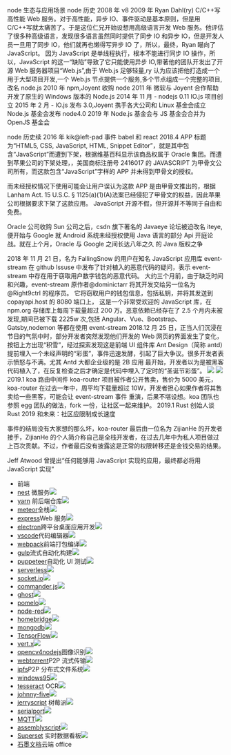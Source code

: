 node 生态与应用场景
node 历史
2008 年 v8
2009 年 Ryan Dahl(ry) C/C++写高性能 Web 服务。对于高性能，异步 IO、事件驱动是基本原则，但是用 C/C++写就太痛苦了。于是这位仁兄开始设想用高级语言开发 Web 服务。他评估了很多种高级语言，发现很多语言虽然同时提供了同步 IO 和异步 IO，但是开发人员一旦用了同步 IO，他们就再也懒得写异步 IO 了，所以，最终，Ryan 瞄向了 JavaScript。
因为 JavaScript 是单线程执行，根本不能进行同步 IO 操作，所以，JavaScript 的这一“缺陷”导致了它只能使用异步 IO,带著他的团队开发出了开源 Web 服务器项目“Web.js”,由于 Web.js 足够轻量,ry 认为应该把他打造成一个用于大型项目开发,一个 Web.js 节点提供一个服务,多个节点组成一个完整的项目,改名 node.js
2010 年 npm,Joyent 收购 node
2011 年 微软与 Joyent 合作帮助开发了原生的 Windows 版本的 Node.js
2014 年 11 月 - nodejs 0.11 IO.js 项目创立
2015 年 2 月 - IO.js 发布 3.0,Joyent 携手各大公司和 Linux 基金会成立 Node.js 基金会发布 node4.0
2019 年 Node.js 基金会与 JS 基金会合并为 OpenJS 基金会

node 历史续
2016 年 kik@left-pad 事件 babel 和 react
2018.4 APP 标题为“HTML5, CSS, JavaScript, HTML, Snippet Editor”，就是其中包含“JavaScript”而遭到下架，根据维基百科显示该商品权属于 Oracle 集团。而遭到苹果公司的下架处理，，美国商标注册号 2416017 的 JAVASCRIPT 为甲骨文公司所有，而这款包含“JavaScript”字样的 APP 并未得到甲骨文的授权。

而未经授权情况下使用可能会让用户误认为这款 APP 是由甲骨文推出的，根据 Lanham Act. 15 U.S.C. § 1125(a)(1)(A)法案已经侵犯了甲骨文的权益，因此苹果公司根据要求下架了这款应用。
JavaScript 开源不假，但开源并不等同于自由和免费。

Oracle 公司收购 Sun 公司之后，csdn 旗下著名的 Javaeye 论坛被迫改名 iteye,便开始与 Google 就 Android 系统未经授权使用 Java 语言的部分 Api 开庭论战。就在上个月，Oracle 与 Google 之间长达八年之久 的 Java 版权之争

2018 年 11 月 21 日，名为 FallingSnow 的用户在知名 JavaScript 应用库 event-stream 在 github Issuse 中发布了针对植入的恶意代码的疑问，表示 event-stream 中存在用于窃取用户数字钱包的恶意代码。
大约三个月前，由于缺乏时间和兴趣，event-stream 原作者@dominictarr 将其开发交给另一位名为@Right9ctrl 的程序员。
它将窃取用户的钱包信息，包括私钥，并将其发送到 copayapi.host 的 8080 端口上，
这是一个非常受欢迎的 JavaScript 库，在 npm.org 存储库上每周下载量超过 200 万。恶意依赖已经存在了 2.5 个月内未被发现,期间已被下载 2225w 次,包括 Angular、Vue、Bootstrap、Gatsby,nodemon 等都在使用 event-stream
2018.12 月 25 日，正当人们沉浸在节日的气氛中时，部分开发者突然发现他们开发的 Web 网页的界面发生了变化，按钮上方出现“积雪”，经过探索发现这是前端 UI 组件库 Ant Design（简称 antd）提前埋入一个未经声明的“彩蛋”，事件迅速发酵，引起了巨大争议。很多开发者表示愤怒与不满。尤其 Antd 大都企业级的是 2B 应用
最开始，开发者以为是被黑客代码植入了，在反复检查之后才确定是代码中埋入了定时的“圣诞节彩蛋”。
![](https://upload-images.jianshu.io/upload_images/2974893-699e66f80ccb9d3d.png?imageMogr2/auto-orient/strip%7CimageView2/2/w/600/format/webp)
![](https://static.geekbang.org/infoq/5c221266ccc6a.png)
2019.1 koa 路由中间件 koa-router 项目被作者公开售卖，售价为 5000 美元，koa-router 在过去一年中，周平均下载量超过 10W，开发者担心如果作者将其售卖给一些黑客，可能会让 event-stream 事件 重演，后果不堪设想。koa 团队也参照 egg 团队的做法，fork 一份，让社区一起来维护。
2019.1 Rust 创始人谈 Rust 2019 和未来：社区应限制成长速度

事件的结局没有大家想的那么坏，koa-router 最后由一位名为 ZijianHe 的开发者接手，ZijianHe 的个人简介称自己是全栈开发者，在过去几年中为私人项目做过上百次贡献。不过，作者最后没有披露这是正常的权限转移还是金钱交易的结果。

Jeff Atwood 曾提出“任何能够用 JavaScript 实现的应用，最终都必将用 JavaScript 实现”

- 前端
- [nest](https://github.com/nestjs/nest) 微服务![](https://img.shields.io/github/stars/nestjs/nest.svg)
- [yarn](https://github.com/yarnpkg/yarn) 前后端仓库![](https://img.shields.io/github/stars/yarnpkg/yarn.svg)
- [meteor](https://github.com/meteor/meteor)全栈![](https://img.shields.io/github/stars/meteor/meteor.svg)
- [express](https://github.com/expressjs/express)Web 服务![](https://img.shields.io/github/stars/expressjs/express.svg)
- [electron](https://github.com/electron/electron)跨平台桌面应用开发![](https://img.shields.io/github/stars/electron/electron.svg)
- [vscode](https://github.com/Microsoft/vscode)代码编辑器![](https://img.shields.io/github/stars/Microsoft/vscode.svg)
- [webpack](https://github.com/Microsoft/vscode)前端打包编译![](https://img.shields.io/github/stars/Microsoft/vscode.svg)
- [gulp](https://github.com/gulpjs/gulp)流式自动化构建![](https://img.shields.io/github/stars/gulpjs/gulp.svg)
- [puppeteer](https://github.com/GoogleChrome/puppeteer)自动化 UI 测试![](https://img.shields.io/github/stars/GoogleChrome/puppeteer.svg)
- [serverless](https://github.com/serverless/serverless)![](https://img.shields.io/github/stars/serverless/serverless.svg)
- [socket.io](https://github.com/socketio/socket.io)![](https://img.shields.io/github/stars/socketio/socket.io.svg)
- [commander.js](https://github.com/tj/commander.js)![](https://img.shields.io/github/stars/tj/commander.js.svg)
- [ghost](https://github.com/TryGhost/Ghost)![](https://img.shields.io/github/stars/TryGhost/Ghost.svg)
- [pomelo](https://github.com/NetEase/pomelo)![](https://img.shields.io/github/stars/NetEase/pomelo.svg)
- [node-red](https://github.com/node-red/node-red)![](https://img.shields.io/github/stars/node-red/node-red.svg)
- [homebridge](https://github.com/nfarina/homebridge)![](https://img.shields.io/github/stars/nfarina/homebridge.svg)
- [mongodb](https://github.com/mongodb/mongo)![](https://img.shields.io/github/stars/mongodb/mongo.svg)
- [TensorFlow](https://github.com/tensorflow/tensorflow)![](https://img.shields.io/github/stars/tensorflow/tensorflow.svg)
- [vert.x](https://github.com/eclipse-vertx/vert.x)![](https://img.shields.io/github/stars/eclipse-vertx/vert.x.svg)
- [opencv4nodejs](https://github.com/justadudewhohacks/opencv4nodejs)图像识别![](https://img.shields.io/github/stars/justadudewhohacks/opencv4nodejs.svg)
- [webtorrent](https://github.com/webtorrent/webtorrent)P2P 流式传输![](https://img.shields.io/github/stars/webtorrent/webtorrent.svg)
- [ipfs](https://github.com/ipfs/ipfs)P2P 分布式文件系统![](https://img.shields.io/github/stars/ipfs/ipfs.svg)
- [windows95](https://github.com/felixrieseberg/windows95)![](https://img.shields.io/github/stars/felixrieseberg/windows95.svg)
- [tesseract](https://github.com/tesseract-ocr/tesseract) OCR![](https://img.shields.io/github/stars/tesseract-ocr/tesseract.svg)
- [johnny-five](https://github.com/rwaldron/johnny-five)![](https://img.shields.io/github/stars/rwaldron/johnny-five.svg)
- [jerryscript](https://github.com/pando-project/jerryscript) 树莓派![](https://img.shields.io/github/stars/pando-project/jerryscript.svg)
- [serialport](https://github.com/node-serialport/node-serialport)![](https://img.shields.io/github/stars/node-serialport/node-serialport.svg)
- [MQTT](https://github.com/mqttjs/MQTT.js)![](https://img.shields.io/github/stars/mqttjs/MQTT.js.svg)
- [assemblyscript](https://github.com/AssemblyScript/assemblyscript)![](https://img.shields.io/github/stars/AssemblyScript/assemblyscript.svg)
- [Superset](https://github.com/apache/incubator-superset) 实时数据看板![](https://img.shields.io/github/stars/apache/incubator-superset.svg)
- [石墨文档](https://shimo.im/)云端 office
